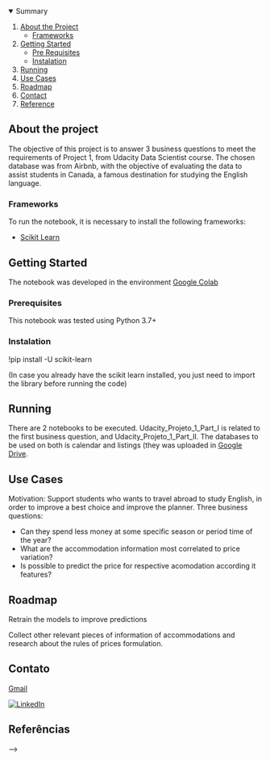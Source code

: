 <!-- PROJECT SHIELDS -->
<!--
*** I'm using markdown "reference style" links for readability.
*** Reference links are enclosed in brackets [ ] instead of parentheses ( ).
*** See the bottom of this document for the declaration of the reference variables
*** for contributors-url, forks-url, etc. This is an optional, concise syntax you may use.
*** https://www.markdownguide.org/basic-syntax/#reference-style-links
-->



<!-- TABELA DE CONTEÚDOS -->
<details open="open">
  <summary>Summary</summary>
  <ol>
    <li>
      <a href="#about-the-project">About the Project</a>
      <ul>
        <li><a href="#built-with">Frameworks</a></li>
      </ul>
    </li>
    <li>
      <a href="#getting-started">Getting Started</a>
      <ul>
        <li><a href="#prerequisites">Pre Requisites</a></li>
        <li><a href="#installation">Instalation</a></li>
      </ul>
    </li>
    <li><a href="#run">Running</a></li>
    <li><a href="#usecases">Use Cases</a></li>
    <li><a href="#roadmap">Roadmap</a></li>
    <li><a href="#contact">Contact</a></li>
    <li><a href="#acknowledgements">Reference</a></li>
  </ol>
</details>



<!-- ABOUT THE PROJECT -->
## About the project

The objective of this project is to answer 3 business questions to meet the requirements of Project 1, from Udacity Data Scientist course. The chosen database was from Airbnb, with the objective of evaluating the data to assist students in Canada, a famous destination for studying the English language. 

### Frameworks

To run the notebook, it is necessary to install the following frameworks:

* [Scikit Learn](https://scikit-learn.org/)

<!-- GETTING STARTED -->
## Getting Started

The notebook was developed in the environment [Google Colab](https://colab.research.google.com/github/tensorflow/examples/blob/master/courses/udacity_intro_to_tensorflow_for_deep_learning/l01c01_introduction_to_colab_and_python.ipynb)

### Prerequisites

This notebook was tested using Python 3.7+

### Instalation

!pip install -U scikit-learn

(In case you already have the scikit learn installed, you just need to import the library before running the code)


<!-- RUN -->
## Running

There are 2 notebooks to be executed. Udacity_Projeto_1_Part_I is related to the first business question, and Udacity_Projeto_1_Part_II. The databases to be used on both is calendar and listings (they was uploaded in [Google Drive](https://drive.google.com/drive/folders/19OyP2QDz1iAcIGm-K_yVUe9yaePowjec?usp=sharing).


<!-- USECASES -->
## Use Cases

Motivation: Support students who wants to travel abroad to study English, in order to improve a best choice and improve the planner.
Three business questions:
- Can they spend less money at some specific season or period time of the year?
- What are the accommodation information most correlated to price variation?
- Is possible to predict the price for respective acomodation according it features? 


<!-- ROADMAP -->
## Roadmap

Retrain the models to improve predictions

Collect other relevant pieces of information of accommodations and research about the rules of prices formulation.


<!-- CONTACT -->
## Contato

[Gmail](lecunhad@gmail.com)

[![LinkedIn][linkedin-shield]](https://www.linkedin.com/in/leandro-dias-6a446115a/)

<!--
<!-- ACKNOWLEDGEMENTS -->
 ## Referências
-->

<!-- MARKDOWN LINKS & IMAGES -->
<!-- https://www.markdownguide.org/basic-syntax/#reference-style-links -->

[linkedin-shield]: https://img.shields.io/badge/-LinkedIn-black.svg?style=for-the-badge&logo=linkedin&colorB=555

